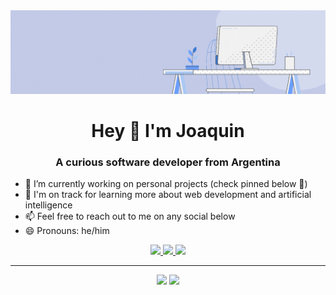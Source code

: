 <img src="Banner.gif">

<h1 align="center">Hey 👋 I'm Joaquin</h1>
<h3 align="center">A curious software developer from Argentina</h3>

- 🔭 I’m currently working on personal projects (check pinned below 📌)
- 🌱 I'm on track for learning more about web development and artificial intelligence
- 📫 Feel free to reach out to me on any social below
- 😄 Pronouns: he/him

<p align="center">
    <a href="https://github.com/joardev">
      <img src="https://img.shields.io/badge/Github-100000?style=for-the-badge&logo=github&logoColor=white" />
    </a>
    <a href="https://twitter.com/joardev">
      <img src="https://img.shields.io/badge/Twitter-1DA1F2?style=for-the-badge&logo=twitter&logoColor=white" />
    </a>
    <a href="https://www.linkedin.com/in/joardev/">
      <img src="https://img.shields.io/badge/Linkedin-0077B5?style=for-the-badge&logo=linkedin&logoColor=white" />
    </a>
</p>

---

<p align="center">
  <img width="48%" src="https://github-readme-stats.vercel.app/api?username=joardev&count_private=true&show_icons=true&theme=radical" />
  <img width="48%" src="https://github-readme-streak-stats.herokuapp.com/?user=joardev&theme=radical" />
</p>
